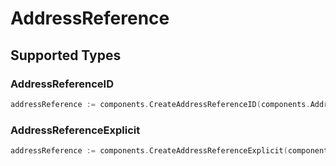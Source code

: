 # AddressReference


## Supported Types

### AddressReferenceID

```go
addressReference := components.CreateAddressReferenceID(components.AddressReferenceID{/* values here */})
```

### AddressReferenceExplicit

```go
addressReference := components.CreateAddressReferenceExplicit(components.AddressReferenceExplicit{/* values here */})
```

